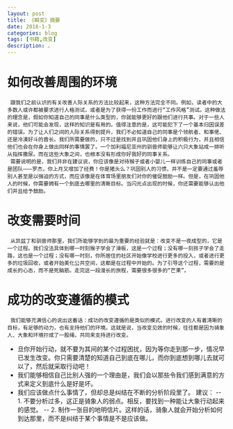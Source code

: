 ```yaml
---
layout: post
title: 《瞬变》摘要
date: 2018-1-3
categories: blog
tags: [书籍,改变]
description: 。
---
```


# 如何改善周围的环境
     跟我们之前认识的有关改善人际关系的方法比较起来，这种方法完全不同。例如，读者中的大多数人或许都被要求进行人格测试，或者是为了获得一份工作而进行“工作风格”测试。这种做法的理念是，假如你知道自己的同事是什么类型的，你就能够更好的跟他们进行共事。对于一些人来说，他们可能会发现，这样的知识是有用的。值得注意的是，这可能犯下了一个基本归因误差的错误。为了让人们之间的人际关系得到提升，我们不必知道自己的同事是个领航者、和事佬、还是冷漠好斗的酋长。我们所需要做的，只不过是找到并且巩固他们身上的积极行为，并且相信他们也会在你身上做出同样的事情罢了。一个加利福尼亚州的驯兽师能够让六只大象站成一排听从指挥撒尿。而在这些大象之间，也根本没有形成你好我好的同事关系。
     需要说明的是，我们并非在建议说，你应该像是对待猴子或者小婴儿一样训练自己的同事或者是团队———罗杰，你上月又增加了经费！你是猪头么？巩固别人的习惯，并不是一定要通过羞辱别人甚至是以强迫的方式，而应该像是在体育场里朋友们对你的催促鼓励一样。但是，在巩固他人的时候，你需要拥有一个到底去哪里的清晰目标。当闪光点出现的时候，你还需要能够认出他们并且给予鼓励。
# 改变需要时间
     从凯兹丁和驯兽师那里，我们所能够学到的最为重要的经验就是：改变不是一夜成型的，它是一个过程。我们没法具体到哪一时刻猴子学会了滑板，这是一个过程；没有哪一刻孩子学会了走路，这也是一个过程；没有哪一时刻，你所居住的社区开始像学校进行更多的投入，或者进行更多的垃圾回收，或者开始美化公共空间，这都是在过程中开始的。为了引导这个过程，需要的是成长的心态，而不是死脑筋。走完这一段漫长的旅程，需要很多很多的“芒果”。
# 成功的改变遵循的模式
     我们能够充满信心的说出这番话：成功的改变遵循的是类似的模式。进行改变的人有着清晰的目标，有足够的动力，也有支持他们的环境。这就是说，当改变见效的时候，往往都是因为骑象人、大象和环境拧成了一股绳，共同来支持进行改变。

- 旦你开始行动，就不要为其间的某个过程困扰，因为等你走到那一步，情况早已发生改变。你只需要清楚的知道自己到底在哪儿，而你到底想到哪儿去就可以了，然后就采取行动吧！
- 我们能够相信自己比别人强的一个理由是，我们会以那些令我们感到满意的方式来定义到底什么是好是坏。
- 我们应该做点什么事情了，但却总是纠结在不断的分析阶段里了。
  建议：
   -- 1. 不要分析过多，这正是骑象人的弱点。相反，要找到一种能让大象行动起来的感觉。
   -- 2. 制作一张目的地明信片。这样的话，骑象人就会开始分析如何到达那里，而不是纠结于某个事情是不是应该做。
